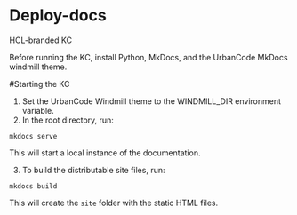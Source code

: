 # Deploy-docs
HCL-branded KC

Before running the KC, install Python, MkDocs, and the UrbanCode MkDocs windmill theme.

#Starting the KC
1. Set the UrbanCode Windmill theme to the WINDMILL_DIR environment variable.
2. In the root directory, run:
```
mkdocs serve
```
This will start a local instance of the documentation.

3. To build the distributable site files, run:
```
mkdocs build
```
This will create the `site` folder with the static HTML files.
